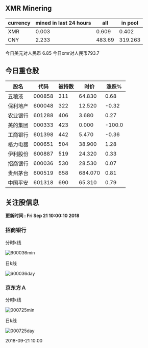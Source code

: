 ## XMR Minering

|currency|mined in last 24 hours|all|in pool|
|---|---|---|---|
|XMR|0.003|0.609|0.402|
|CNY|2.233|483.69|319.263|

今日美元对人民币 6.85	今日xmr对人民币793.7


## 今日重仓股 

|股名|代码|被持数|时价|涨跌%|
|---|---|---|---|---|
|五粮液|000858|311|64.830|0.68|
|保利地产|600048|322|12.520|-0.32|
|农业银行|601288|406|3.680|0.27|
|美的集团|000333|423|0.000|-100.0|
|工商银行|601398|442|5.470|-0.36|
|格力电器|000651|504|38.900|1.28|
|伊利股份|600887|519|24.320|0.33|
|招商银行|600036|530|28.530|0.07|
|贵州茅台|600519|658|684.070|0.81|
|中国平安|601318|690|65.310|0.79|

## 关注股信息
**更新时间 : Fri Sep 21 10:00:10 2018**
### 招商银行 
分时k线

![600036min](http://image.sinajs.cn/newchart/min/n/sh600036.gif)

日k线

![600036day](http://image.sinajs.cn/newchart/daily/n/sh600036.gif)

### 京东方Ａ 
分时k线

![000725min](http://image.sinajs.cn/newchart/min/n/sz000725.gif)

日k线

![000725day](http://image.sinajs.cn/newchart/daily/n/sz000725.gif)

2018-09-21 10:00